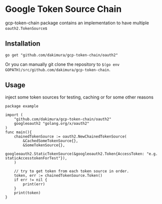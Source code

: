 # Google Token Source Chain

gcp-token-chain package contains an implementation to have multiple `oauth2.TokenSource`s

## Installation

~~~~
go get "github.com/dakimura/gcp-token-chain/oauth2"
~~~~

Or you can manually git clone the repository to
`$(go env GOPATH)/src/github.com/dakimura/gcp-token-chain`.

## Usage

inject some token sources for testing, caching or for some other reasons

```
package example

import (
	"github.com/dakimura/gcp-token-chain/oauth2"
	googleoauth2 "golang.org/x/oauth2"
)
func main(){
	chainedTokenSource := oauth2.NewChainedTokenSource(
		&CachedSomeTokenSource{},
		&SomeTokenSource{},
		googleoauth2.StaticTokenSource(&googleoauth2.Token{AccessToken: "e.g. staticAccesstokenForTest"}),
	)

	// try to get token from each token source in order.
	token, err := chainedTokenSource.Token()
	if err != nil {
		print(err)
	}
	print(token)
}
```